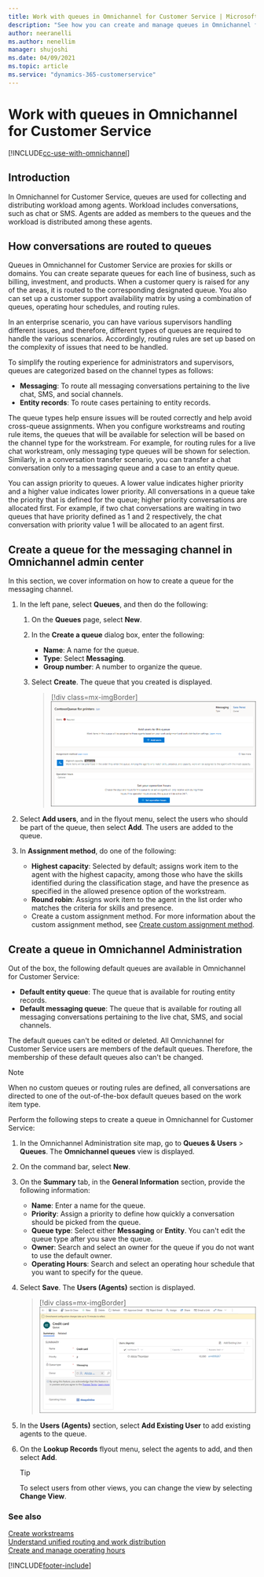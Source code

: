 ```yaml
---
title: Work with queues in Omnichannel for Customer Service | MicrosoftDocs
description: "See how you can create and manage queues in Omnichannel for Customer Service"
author: neeranelli
ms.author: nenellim
manager: shujoshi
ms.date: 04/09/2021
ms.topic: article
ms.service: "dynamics-365-customerservice"
---
```



<!-- I lowercased "live chat" in this topic because chat should be capitalized only if it refers to "Chat for Dynamics 365 Customer Service," and in that case, it should be identified fully at first use. -->



# Work with queues in Omnichannel for Customer Service

[!INCLUDE[cc-use-with-omnichannel](../includes/cc-use-with-omnichannel.md)]

## Introduction

In Omnichannel for Customer Service, queues are used for collecting and distributing workload among agents. Workload includes conversations, such as chat or SMS. Agents are added as members to the queues and the workload is distributed among these agents.

## How conversations are routed to queues

Queues in Omnichannel for Customer Service are proxies for skills or domains. You can create separate queues for each line of business, such as billing, investment, and products. When a customer query is raised for any of the areas, it is routed to the corresponding designated queue. You also can set up a customer support availability matrix by using a combination of queues, operating hour schedules, and routing rules.

In an enterprise scenario, you can have various supervisors handling different issues, and therefore, different types of queues are required to handle the various scenarios. Accordingly, routing rules are set up based on the complexity of issues that need to be handled.

To simplify the routing experience for administrators and supervisors, queues are categorized based on the channel types as follows:

- **Messaging**: To route all messaging conversations pertaining to the live chat, SMS, and social channels.
- **Entity records**: To route cases pertaining to entity records.

The queue types help ensure issues will be routed correctly and help avoid cross-queue assignments. When you configure workstreams and routing rule items, the queues that will be available for selection will be based on the channel type for the workstream. For example, for routing rules for a live chat workstream, only messaging type queues will be shown for selection. Similarly, in a conversation transfer scenario, you can transfer a chat conversation only to a messaging queue and a case to an entity queue.

You can assign priority to queues. A lower value indicates higher priority and a higher value indicates lower priority. All conversations in a queue take the priority that is defined for the queue; higher priority conversations are allocated first. For example, if two chat conversations are waiting in two queues that have priority defined as 1 and 2 respectively, the chat conversation with priority value 1 will be allocated to an agent first.

## Create a queue for the messaging channel in Omnichannel admin center

In this section, we cover information on how to create a queue for the messaging channel.

1. In the left pane, select **Queues**, and then do the following:

    1. On the **Queues** page, select **New**.
    2. In the **Create a queue** dialog box, enter the following:
       - **Name**: A name for the queue.
       - **Type**: Select **Messaging**.
       - **Group number**: A number to organize the queue. 
    3. Select **Create**. The queue that you created is displayed.
     
       > [!div class=mx-imgBorder]
       > ![Queue in Omnichannel admin center](../customer-service/media/queue-summary-ur.png "Queue in Omnichannel admin center")

2. Select **Add users**, and in the flyout menu, select the users who should be part of the queue, then select **Add**. The users are added to the queue.
3. In **Assignment method**, do one of the following:
   - **Highest capacity**: Selected by default; assigns work item to the agent with the highest capacity, among those who have the skills identified during the classification stage, and have the presence as specified in the allowed presence option of the workstream.
   - **Round robin**: Assigns work item to the agent in the list order who matches the criteria for skills and presence.
   - Create a custom assignment method. For more information about the custom assignment method, see [Create custom assignment method](assignment-methods.md).

## Create a queue in Omnichannel Administration

Out of the box, the following default queues are available in Omnichannel for Customer Service:

- **Default entity queue**: The queue that is available for routing entity records.
- **Default messaging queue**: The queue that is available for routing all messaging conversations pertaining to the live chat, SMS, and social channels.

The default queues can't be edited or deleted. All Omnichannel for Customer Service users are members of the default queues. Therefore, the membership of these default queues also can't be changed.

> [!NOTE]
> When no custom queues or routing rules are defined, all conversations are directed to one of the out-of-the-box default queues based on the work item type.

Perform the following steps to create a queue in Omnichannel for Customer Service:

1. In the Omnichannel Administration site map, go to **Queues & Users** > **Queues**. The **Omnichannel queues** view is displayed.
2. On the command bar, select **New**.
3. On the **Summary** tab, in the **General Information** section, provide the following information:

    - **Name**: Enter a name for the queue.
    - **Priority**: Assign a priority to define how quickly a conversation should be picked from the queue.
    - **Queue type**: Select either **Messaging** or **Entity**. You can't edit the queue type after you save the queue.
    - **Owner**: Search and select an owner for the queue if you do not want to use the default owner.
    - **Operating Hours**: Search and select an operating hour schedule that you want to specify for the queue.

4. Select **Save**. The **Users (Agents)** section is displayed.

   > [!div class=mx-imgBorder]
   > ![Omnichannel queue](media/oc-create-queue.png "Omnichannel queue")

5. In the **Users (Agents)** section, select **Add Existing User** to add existing agents to the queue.
6. On the **Lookup Records** flyout menu, select the agents to add, and then select **Add**.

    > [!TIP]
    > To select users from other views, you can change the view by selecting **Change View**.

### See also

[Create workstreams](create-workstreams.md)  
[Understand unified routing and work distribution](unified-routing-work-distribution.md)  
[Create and manage operating hours](create-operating-hours.md)  


[!INCLUDE[footer-include](../includes/footer-banner.md)]
